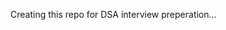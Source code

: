 Creating this repo for DSA interview preperation...  
       
            
          
              
 
   
